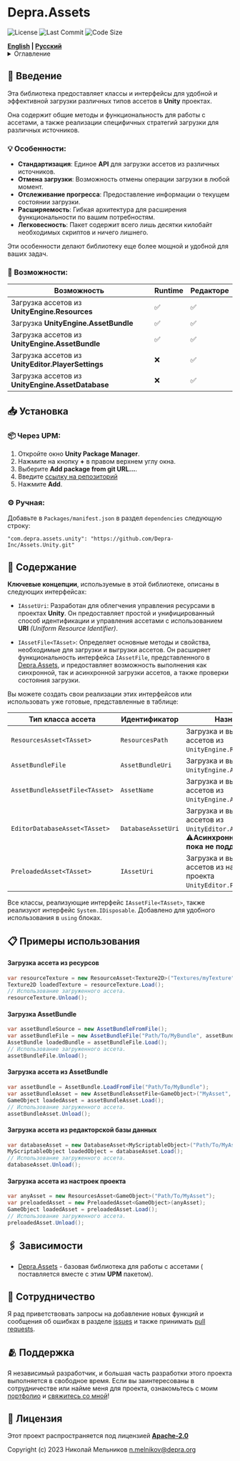 # Depra.Assets

![License](https://img.shields.io/github/license/Depra-Inc/Assets.Unity?style=flat-round)
![Last Commit](https://img.shields.io/github/last-commit/Depra-Inc/Assets.Unity?style=flat-round)
![Code Size](https://img.shields.io/github/languages/code-size/Depra-Inc/Assets.Unity?style=flat-round)

<div>
    <strong><a href="README.md">English</a> | <a href="README.RU.md">Русский</a></strong>
</div>

<details>
<summary>Оглавление</summary>

- [Введение](#-введение)
    - [Особенности](#-особенности)
    - [Возможности](#-возможности)
- [Установка](#-установка)
- [Содержание](#-содержание)
- [Примеры использования](#-примеры-использования)
    - [Загрузка ассета из ресурсов](#загрузка-ассета-из-ресурсов)
    - [Загрузка AssetBundle](#загрузка-assetbundle)
    - [Загрузка ассета из AssetBundle](#загрузка-ассета-из-assetbundle)
    - [Загрузка ассета из редакторской базы данных](#загрузка-ассета-из-редакторской-базы-данных)
    - [Загрузка ассета из настроек проекта](#загрузка-ассета-из-настроек-проекта)
- [Зависимости](#-зависимости)
- [Сотрудничество](#-сотрудничество)
- [Поддержка](#-поддержка)
- [Лицензия](#-лицензия)

</details>

## 🧾 Введение

Эта библиотека предоставляет классы и интерфейсы для удобной и эффективной загрузки различных типов ассетов в **Unity**
проектах.

Она содержит общие методы и функциональность для работы с ассетами, а также реализации специфичных стратегий
загрузки для различных источников.

### 💡 Особенности:

- **Стандартизация**: Единое **API** для загрузки ассетов из различных источников.
- **Отмена загрузки**: Возможность отмены операции загрузки в любой момент.
- **Отслеживание прогресса**: Предоставление информации о текущем состоянии загрузки.
- **Расширяемость**: Гибкая архитектура для расширения функциональности по вашим потребностям.
- **Легковесность**: Пакет содержит всего лишь десятки килобайт необходимых скриптов и ничего лишнего.

Эти особенности делают библиотеку еще более мощной и удобной для ваших задач.

### 🦾 Возможности:

| Возможность                                        | Runtime | Редакторе |
|----------------------------------------------------|---------|-----------|
| Загрузка ассетов из **UnityEngine.Resources**      | ✅       | ✅         |
| Загрузка **UnityEngine.AssetBundle**               | ✅       | ✅         |
| Загрузка ассетов из **UnityEngine.AssetBundle**    | ✅       | ✅         |
| Загрузка ассетов из **UnityEditor.PlayerSettings** | ❌       | ✅         |
| Загрузка ассетов из **UnityEngine.AssetDatabase**  | ❌       | ✅         |

## 📥 Установка

### 📦 Через **UPM**:

1. Откройте окно **Unity Package Manager**.
2. Нажмите на кнопку **+** в правом верхнем углу окна.
3. Выберите **Add package from git URL...**.
4. Введите [ссылку на репозиторий](https://github.com/Depra-Inc/Assets.Unity.git)
5. Нажмите **Add**.

### ⚙️ Ручная:

Добавьте в `Packages/manifest.json` в раздел `dependencies` следующую строку:

```
"com.depra.assets.unity": "https://github.com/Depra-Inc/Assets.Unity.git"
```

## 📖 Содержание

**Ключевые концепции**, используемые в этой библиотеке, описаны в следующих интерфейсах:

- `IAssetUri`: Разработан для облегчения управления ресурсами в проектах **Unity**.
  Он предоставляет простой и унифицированный способ идентификации и управления ассетами с использованием **URI**
  *(Uniform Resource Identifier)*.

- `IAssetFile<TAsset>`: Определяет основные методы и свойства, необходимые для загрузки и выгрузки ассетов.
  Он расширяет функциональность интерфейса `IAssetFile`, представленного
  в [Depra.Assets](https://github.com/Depra-Inc/Assets), и предоставляет возможность выполнения как синхронной, так и
  асинхронной загрузки ассетов, а также проверки состояния загрузки.

Вы можете создать свои реализации этих интерфейсов или использовать уже готовые, представленные в таблице:

| Тип класса ассета              | Идентификатор      | Назначение                                                                                                     |
|--------------------------------|--------------------|----------------------------------------------------------------------------------------------------------------|
| `ResourcesAsset<TAsset>`       | `ResourcesPath`    | Загрузка и выгрузка ассетов из `UnityEngine.Resources`.                                                        |
| `AssetBundleFile`              | `AssetBundleUri`   | Загрузка и выгрузка `UnityEngine.AssetBundle`.                                                                 |
| `AssetBundleAssetFile<TAsset>` | `AssetName`        | Загрузка и выгрузка ассетов из `UnityEngine.AssetBundle`.                                                      |
| `EditorDatabaseAsset<TAsset>`  | `DatabaseAssetUri` | Загрузка и выгрузка ассетов из `UnityEditor.AssetDatabase`. ⚠️**Асинхронная загрузка пока не поддерживается.** |
| `PreloadedAsset<TAsset>`       | `IAssetUri`        | Загрузка и выгрузка ассетов из настроек проекта `UnityEditor.ProjectSettings`.                                 |

Все классы, реализующие интерфейс `IAssetFile<TAsset>`, также реализуют интерфейс `System.IDisposable`.
Добавлено для удобного использования в `using` блоках.

## 📋 Примеры использования

#### Загрузка ассета из ресурсов

```csharp
var resourceTexture = new ResourceAsset<Texture2D>("Textures/myTexture");
Texture2D loadedTexture = resourceTexture.Load();
// Использование загруженного ассета.
resourceTexture.Unload();
```

#### Загрузка AssetBundle

```csharp
var assetBundleSource = new AssetBundleFromFile();
var assetBundleFile = new AssetBundleFile("Path/To/MyBundle", assetBundleSource);
AssetBundle loadedBundle = assetBundleFile.Load();
// Использование загруженного ассета.
assetBundleFile.Unload();
```

#### Загрузка ассета из AssetBundle

```csharp
var assetBundle = AssetBundle.LoadFromFile("Path/To/MyBundle");
var assetBundleAsset = new AssetBundleAssetFile<GameObject>("MyAsset", assetBundle);
GameObject loadedAsset = assetBundleAsset.Load();
// Использование загруженного ассета.
assetBundleAsset.Unload();
```

#### Загрузка ассета из редакторской базы данных

```csharp
var databaseAsset = new DatabaseAsset<MyScriptableObject>("Path/To/MyAsset");
MyScriptableObject loadedObject = databaseAsset.Load();
// Использование загруженного ассета.
databaseAsset.Unload();
```

#### Загрузка ассета из настроек проекта

```csharp
var anyAsset = new ResourcesAsset<GameObject>("Path/To/MyAsset");
var preloadedAsset = new PreloadedAsset<GameObject>(anyAsset);
GameObject loadedAsset = preloadedAsset.Load();
// Использование загруженного ассета.
preloadedAsset.Unload();
```

## 🖇️ Зависимости

- [Depra.Assets](https://github.com/Depra-Inc/Assets) - базовая библиотека для работы с ассетами (
  поставляется вместе с этим **UPM** пакетом).

## 🤝 Сотрудничество

Я рад приветствовать запросы на добавление новых функций и сообщения об ошибках в
разделе [issues](https://github.com/Depra-Inc/Assets.Unity/issues) и также
принимать [pull requests](https://github.com/Depra-Inc/Assets.Unity/pulls).

## 🫂 Поддержка

Я независимый разработчик, и большая часть разработки этого проекта выполняется в свободное время.
Если вы заинтересованы в сотрудничестве или найме меня для проекта,
ознакомьтесь с моим [портфолио](https://github.com/Depra-Inc)
и [свяжитесь со мной](mailto:g0dzZz1lla@yandex.ru)!

## 🔐 Лицензия

Этот проект распространяется под лицензией
**[Apache-2.0](https://github.com/Depra-Inc/Assets.Unity/blob/main/LICENSE.md)**

Copyright (c) 2023 Николай Мельников
[n.melnikov@depra.org](mailto:n.melnikov@depra.org)